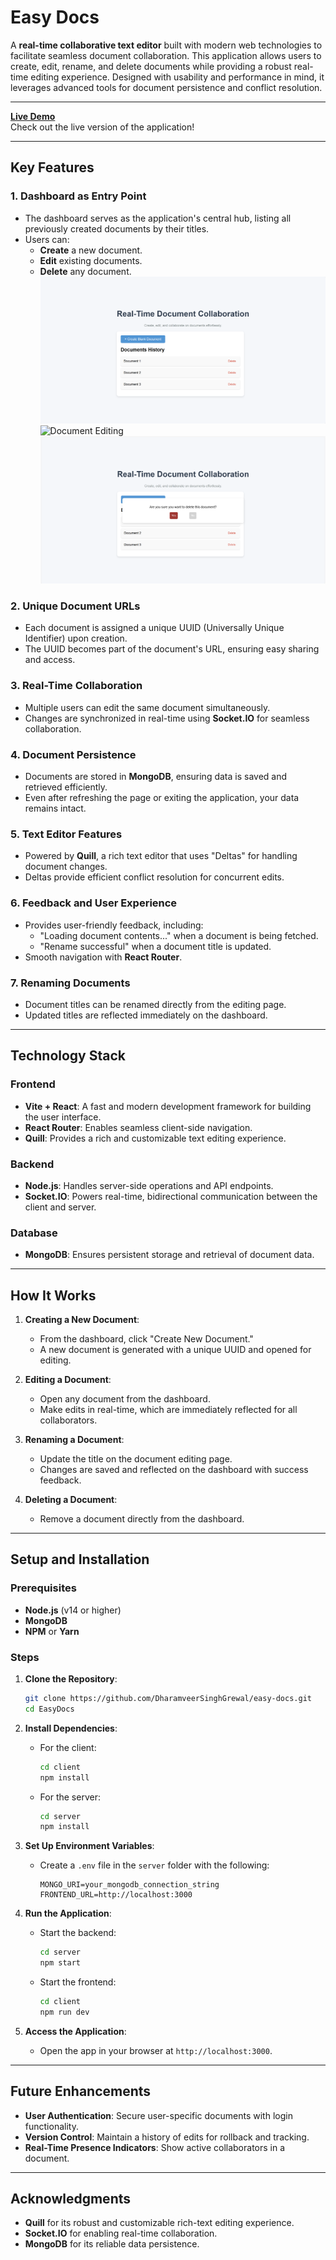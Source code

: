 # Easy Docs

A **real-time collaborative text editor** built with modern web technologies to facilitate seamless document collaboration. This application allows users to create, edit, rename, and delete documents while providing a robust real-time editing experience. Designed with usability and performance in mind, it leverages advanced tools for document persistence and conflict resolution.

---

[**Live Demo**](https://easy-docs-tau.vercel.app/)  
Check out the live version of the application!

---

## **Key Features**

### 1. **Dashboard as Entry Point**
   - The dashboard serves as the application's central hub, listing all previously created documents by their titles.
   - Users can:
     - **Create** a new document.
     - **Edit** existing documents.
     - **Delete** any document.
     ![Dashboard Screenshot](./assets/screenshots/dashboard.png)
     ![Document Editing](./assets/screenshots/editing.png)
     ![Delete Modal](./assets/screenshots/deletemodal.png)

### 2. **Unique Document URLs**
   - Each document is assigned a unique UUID (Universally Unique Identifier) upon creation.
   - The UUID becomes part of the document's URL, ensuring easy sharing and access.

### 3. **Real-Time Collaboration**
   - Multiple users can edit the same document simultaneously.
   - Changes are synchronized in real-time using **Socket.IO** for seamless collaboration.

### 4. **Document Persistence**
   - Documents are stored in **MongoDB**, ensuring data is saved and retrieved efficiently.
   - Even after refreshing the page or exiting the application, your data remains intact.

### 5. **Text Editor Features**
   - Powered by **Quill**, a rich text editor that uses "Deltas" for handling document changes.
   - Deltas provide efficient conflict resolution for concurrent edits.

### 6. **Feedback and User Experience**
   - Provides user-friendly feedback, including:
     - "Loading document contents..." when a document is being fetched.
     - "Rename successful" when a document title is updated.
   - Smooth navigation with **React Router**.

### 7. **Renaming Documents**
   - Document titles can be renamed directly from the editing page.
   - Updated titles are reflected immediately on the dashboard.

---

## **Technology Stack**

### **Frontend**
- **Vite + React**: A fast and modern development framework for building the user interface.
- **React Router**: Enables seamless client-side navigation.
- **Quill**: Provides a rich and customizable text editing experience.

### **Backend**
- **Node.js**: Handles server-side operations and API endpoints.
- **Socket.IO**: Powers real-time, bidirectional communication between the client and server.

### **Database**
- **MongoDB**: Ensures persistent storage and retrieval of document data.

---

## **How It Works**

1. **Creating a New Document**:
   - From the dashboard, click "Create New Document."
   - A new document is generated with a unique UUID and opened for editing.

2. **Editing a Document**:
   - Open any document from the dashboard.
   - Make edits in real-time, which are immediately reflected for all collaborators.

3. **Renaming a Document**:
   - Update the title on the document editing page.
   - Changes are saved and reflected on the dashboard with success feedback.

4. **Deleting a Document**:
   - Remove a document directly from the dashboard.

---

## **Setup and Installation**

### Prerequisites
- **Node.js** (v14 or higher)
- **MongoDB**
- **NPM** or **Yarn**

### Steps

1. **Clone the Repository**:
   ```bash
   git clone https://github.com/DharamveerSinghGrewal/easy-docs.git
   cd EasyDocs
   ```

2. **Install Dependencies**:
   - For the client:
     ```bash
     cd client
     npm install
     ```
   - For the server:
     ```bash
     cd server
     npm install
     ```

3. **Set Up Environment Variables**:
   - Create a `.env` file in the `server` folder with the following:
     ```env
     MONGO_URI=your_mongodb_connection_string
     FRONTEND_URL=http://localhost:3000
     ```

4. **Run the Application**:
   - Start the backend:
     ```bash
     cd server
     npm start
     ```
   - Start the frontend:
     ```bash
     cd client
     npm run dev
     ```

5. **Access the Application**:
   - Open the app in your browser at `http://localhost:3000`.

---

## **Future Enhancements**
- **User Authentication**: Secure user-specific documents with login functionality.
- **Version Control**: Maintain a history of edits for rollback and tracking.
- **Real-Time Presence Indicators**: Show active collaborators in a document.

---


## **Acknowledgments**
- **Quill** for its robust and customizable rich-text editing experience.
- **Socket.IO** for enabling real-time collaboration.
- **MongoDB** for its reliable data persistence.

